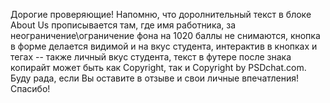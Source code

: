Дорогие проверяющие! 
Напомню, что доролнительный текст в блоке About Us прописывается там, где имя работника, за неограничение\ограничение фона на 1020 баллы не снимаются,
кнопка в форме делается видимой и на вкус студента, интерактив в кнопках и тегах -- также личный вкус студента, текст в футере после знака копирайт
может быть как Copyright, так и Copyright by PSDchat.com.
Буду рада, если Вы оставите в отзыве и свои личные впечатления! Спасибо!
